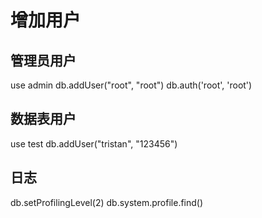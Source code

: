 # 增加用户
## 管理员用户
use admin
db.addUser("root", "root")
db.auth('root', 'root')
## 数据表用户
use test
db.addUser("tristan", "123456")
## 日志
db.setProfilingLevel(2)
db.system.profile.find()